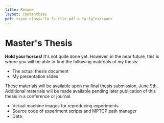 ```yaml
---
title: Resume
layout: contentbase
pdf: <span class="fa fa-file-pdf-o fa-lg"></span>
---
```

Master's Thesis
===============

**Hold your horses!** It's not quite done yet. However, in the near future, this
is where you will be able to find the following materials of my thesis:

- The actual thesis document
- My presentation slides

These materials will be available upon my final thesis submission, June 9th.
Additional materials will be made available pending later publication of this
thesis in a conference or journal.

- Virtual machine images for reproducing experiments
- Source code of experiment scripts and MPTCP path manager
- Data
